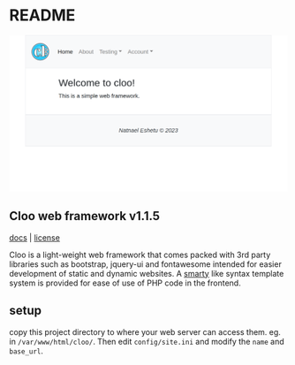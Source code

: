 # README

![home](media/image/screenshot/home.png)

## Cloo web framework v1.1.5

[docs](docs/index.md) | 
[license](LICENSE)

  Cloo is a light-weight web framework that comes
  packed with 3rd party libraries such as bootstrap, 
  jquery-ui and fontawesome intended for easier development of
  static and dynamic websites.
  A [smarty](https://www.smarty.net/) like syntax template system is provided for ease of use 
  of PHP code in the frontend.

## setup

copy this project directory to where your web server can access them. eg. in `/var/www/html/cloo/`. Then edit `config/site.ini` and modify the  `name` and `base_url`.

